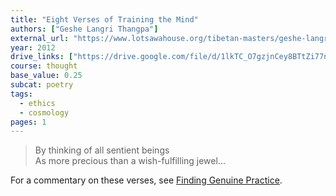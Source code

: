 ```yaml
---
title: "Eight Verses of Training the Mind"
authors: ["Geshe Langri Thangpa"]
external_url: "https://www.lotsawahouse.org/tibetan-masters/geshe-langri-thangpa/eight-verses-training-mind"
year: 2012
drive_links: ["https://drive.google.com/file/d/1lkTC_O7gzjnCey8BTtZi77nXvAZWyggq/view?usp=drivesdk"]
course: thought
base_value: 0.25
subcat: poetry
tags:
  - ethics
  - cosmology
pages: 1
---
```


> By thinking of all sentient beings  
As more precious than a wish-fulfilling jewel...

For a commentary on these verses, see [Finding Genuine Practice](/content/booklets/finding-genuine-practice_karmapa).
